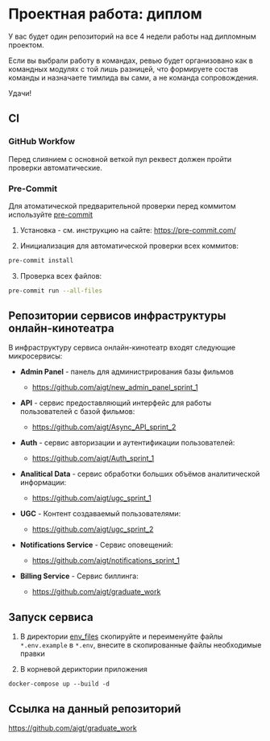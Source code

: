 # Проектная работа: диплом

У вас будет один репозиторий на все 4 недели работы над дипломным проектом.

Если вы выбрали работу в командах, ревью будет организовано как в командных модулях с той лишь разницей, что формируете состав команды и назначаете тимлида вы сами, а не команда сопровождения.

Удачи!


## CI

### GitHub Workfow

Перед слиянием с основной веткой пул реквест должен пройти проверки автоматические.


### Pre-Commit

Для атоматической предварительной проверки перед коммитом используйте [pre-commit](https://pre-commit.com/)

1. Установка - см. инструкцию на сайте: https://pre-commit.com/

2. Инициализация для автоматической проверки всех коммитов:
```bash
pre-commit install
```

3. Проверка всех файлов:
```bash
pre-commit run --all-files
```


## Репозитории сервисов инфраструктуры онлайн-кинотеатра
В инфраструктуру сервиса онлайн-кинотеатр входят следующие микросервисы:

- **Admin Panel** - панель для администрирования базы фильмов
  - https://github.com/aigt/new_admin_panel_sprint_1

- **API** - сервис предоставляющий интерфейс для работы пользователей с базой фильмов:
  - https://github.com/aigt/Async_API_sprint_2

- **Auth** - сервис авторизации и аутентификации пользователей:
  - https://github.com/aigt/Auth_sprint_1

- **Analitical Data** - сервис обработки больших объёмов аналитической информации:
  - https://github.com/aigt/ugc_sprint_1

- **UGC** - Контент создаваемый пользователями:
  - https://github.com/aigt/ugc_sprint_2

- **Notifications Service** - Сервис оповещений:
  - https://github.com/aigt/notifications_sprint_1

- **Billing Service** - Сервис биллинга:
  - https://github.com/aigt/graduate_work


## Запуск сервиса

1. В директории [env_files](env_files) скопируйте и переименуйте файлы `*.env.example` в `*.env`, внесите в скопированные файлы необходимые правки

2. В корневой дериктории приложения
```commandline
docker-compose up --build -d
```


## Ссылка на данный репозиторий

https://github.com/aigt/graduate_work
